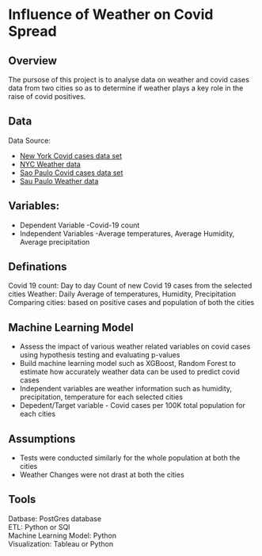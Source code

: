 # Influence of Weather on Covid Spread


## Overview

The pursose of this project is to analyse data on weather and covid cases data from two cities so as to determine if weather plays a key role in the raise of covid positives.

## Data
Data Source:
- [New York Covid cases data set](https://health.data.ny.gov/Health/New-York-State-Statewide-COVID-19-Testing/xdss-u53e)
- [NYC Weather data](https://www.wunderground.com/history/daily/us/ny/new-york-city/KLGA/date/2020-3-1)
- [Sao Paulo Covid cases data set](https://covid.saude.gov.br/)
- [Sau Paulo Weather data](https://www.worldweatheronline.com/sao-paulo-weather-history/sao-paulo/br.aspx)

## Variables:
- Dependent Variable -Covid-19 count
- Independent Variables -Average temperatures, Average Humidity, Average precipitation


## Definations
Covid 19 count: Day to day Count of new Covid 19 cases from the selected cities 
Weather: Daily Average of temperatures, Humidity, Precipitation
Comparing cities: based on positive cases and population of both the cities

## Machine Learning Model

- Assess the impact of various weather related variables on covid cases using hypothesis testing and evaluating p-values
- Build machine learning model such as XGBoost, Random Forest to estimate how accurately weather data can be used to predict covid cases
- Independent variables are weather information such as humidity, precipitation, temperature for each selected cities
- Depedent/Target variable - Covid cases per 100K total population for each cities

## Assumptions
- Tests were conducted similarly for the whole population at both the cities
- Weather Changes were not drast at both the cities

## Tools
Datbase: PostGres database  
ETL: Python or SQl  
Machine Learning Model: Python  
Visualization: Tableau or Python  




